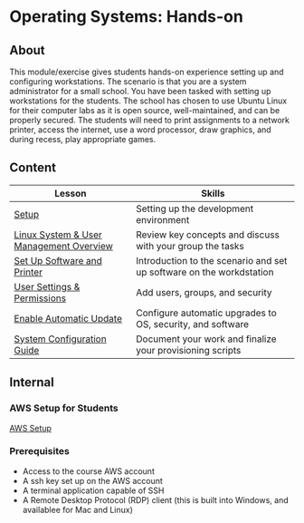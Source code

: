 <h1>
  <span class="prefix"></span>
  <span class="headline">Operating Systems: Hands-on</span>
</h1>

## About

This module/exercise gives students hands-on experience setting up and configuring workstations. The scenario is that you are a system administrator for a small school. You have been tasked with setting up workstations for the students. The school has chosen to use Ubuntu Linux for their computer labs as it is open source, well-maintained, and can be properly secured. The students will need to print assignments to a network printer, access the internet, use a word processor, draw graphics, and during recess, play appropriate games.

## Content

| Lesson                                                                                     | Skills                                                                               |
| ------------------------------------------------------------------------------------------ | ------------------------------------------------------------------------------------ |
| [Setup](./setup/README.md)                                                                 | Setting up the development environment                                               |
| [Linux System & User Management Overview](./linux-system-overview/README.md)                                   | Review key concepts and discuss with your group the tasks                           |
| [Set Up Software and Printer](./install-the-software/README.md)                                   | Introduction to the scenario and set up software on the workdstation                           |
| [User Settings & Permissions](./setup-users-and-security/README.md)                             | Add users, groups, and security                                |
| [Enable Automatic Update](./set-aut-update/README.md)                                            | Configure automatic upgrades to OS, security, and software                               |
| [System Configuration Guide](./system-configuration-guide/README.md)                                            | Document your work and finalize your provisioning scripts                               |


## Internal

### AWS Setup for Students

[AWS Setup](./aws-setup/README.md)

### Prerequisites

- Access to the course AWS account
- A ssh key set up on the AWS account
- A terminal application capable of SSH
- A Remote Desktop Protocol (RDP) client (this is built into Windows, and availablee for Mac and Linux)

